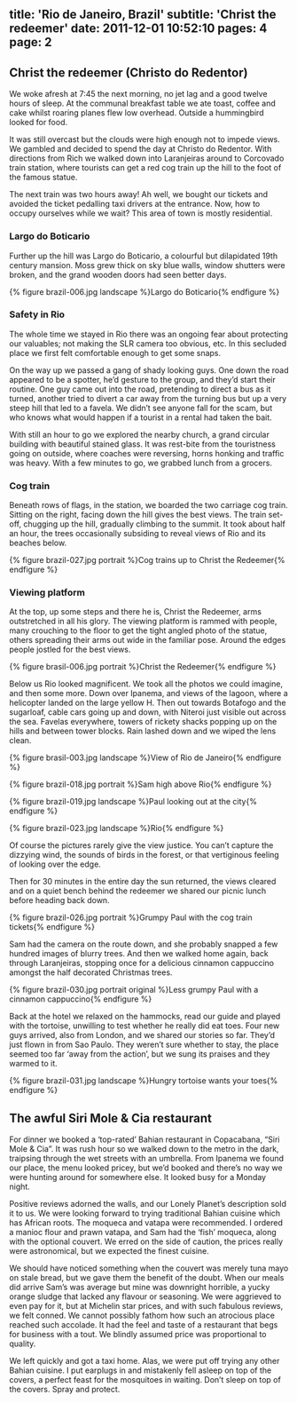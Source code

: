 title: 'Rio de Janeiro, Brazil'
subtitle: 'Christ the redeemer'
date: 2011-12-01 10:52:10
pages: 4
page: 2
---

## Christ the redeemer (Christo do Redentor)

We woke afresh at 7:45 the next morning, no jet lag and a good twelve hours of sleep. At the communal breakfast table we ate toast, coffee and cake whilst roaring planes flew low overhead. Outside a hummingbird looked for food.

It was still overcast but the clouds were high enough not to impede views. We gambled and decided to spend the day at Christo do Redentor. With directions from Rich we walked  down into Laranjeiras around to Corcovado train station, where tourists can get a red cog train up the hill to the foot of the famous statue.

The next train was two hours away! Ah well, we bought our tickets and avoided the ticket pedalling taxi drivers at the entrance. Now, how to occupy ourselves while we wait? This area of town is mostly residential.

### Largo do Boticario

Further up the hill was Largo do Boticario, a colourful but dilapidated 19th century mansion. Moss grew thick on sky blue walls, window shutters were broken, and the grand wooden doors had seen better days.

{% figure brazil-006.jpg landscape %}Largo do Boticario{% endfigure %}

### Safety in Rio

The whole time we stayed in Rio there was an ongoing fear about protecting our valuables; not making the SLR camera too obvious, etc. In this secluded place we first felt comfortable enough to get some snaps.

On the way up we passed a gang of shady looking guys. One down the road appeared to be a spotter, he’d gesture to the group, and they’d start their routine. One guy came out into the road, pretending to direct a bus as it turned, another tried to divert a car away from the turning bus but up a very steep hill that led to a favela. We didn’t see anyone fall for the scam, but who knows what would happen if a tourist in a rental had taken the bait.

With still an hour to go we explored the nearby church, a grand circular building with beautiful stained glass. It was rest-bite from the touristness going on outside, where coaches were reversing, horns honking and traffic was heavy. With a few minutes to go, we grabbed lunch from a grocers.

### Cog train

Beneath rows of flags, in the station, we boarded the two carriage cog train. Sitting on the right, facing down the hill gives the best views. The train set-off, chugging up the hill, gradually climbing to the summit. It took about half an hour, the trees occasionally subsiding to reveal views of Rio and its beaches below.

{% figure brazil-027.jpg portrait %}Cog trains up to Christ the Redeemer{% endfigure %}

### Viewing platform

At the top, up some steps and there he is, Christ the Redeemer, arms outstretched in all his glory. The viewing platform is rammed with people, many crouching to the floor to get the tight angled photo of the statue, others spreading their arms out wide in the familiar pose. Around the edges people jostled for the best views.

{% figure brasil-006.jpg portrait %}Christ the Redeemer{% endfigure %}

Below us Rio looked magnificent. We took all the photos we could imagine, and then some more. Down over Ipanema, and views of the lagoon, where a helicopter landed on the large yellow H. Then out towards Botafogo and the sugarloaf, cable cars going up and down, with Niteroi just visible out across the sea. Favelas everywhere, towers of rickety shacks popping up on the hills and between tower blocks. Rain lashed down and we wiped the lens clean.

{% figure brasil-003.jpg landscape %}View of Rio de Janeiro{% endfigure %}

{% figure brazil-018.jpg portrait %}Sam high above Rio{% endfigure %}

{% figure brazil-019.jpg landscape %}Paul looking out at the city{% endfigure %}

{% figure brazil-023.jpg landscape %}Rio{% endfigure %}

Of course the pictures rarely give the view justice. You can’t capture the dizzying wind, the sounds of birds in the forest, or that vertiginous feeling of looking over the edge.

Then for 30 minutes in the entire day the sun returned, the views cleared and on a quiet bench behind the redeemer we shared our picnic lunch before heading back down.

{% figure brazil-026.jpg portrait %}Grumpy Paul with the cog train tickets{% endfigure %}

Sam had the camera on the route down, and she probably snapped a few hundred images of blurry trees. And then we walked home again, back through Laranjeiras, stopping once for a delicious cinnamon cappuccino amongst the half decorated Christmas trees.

{% figure brazil-030.jpg portrait original %}Less grumpy Paul with a cinnamon cappuccino{% endfigure %}

Back at the hotel we relaxed on the hammocks, read our guide and played with the tortoise, unwilling to test whether he really did eat toes. Four new guys arrived, also from London, and we shared our stories so far. They’d just flown in from Sao Paulo. They weren’t sure whether to stay, the place seemed too far ‘away from the action’, but we sung its praises and they warmed to it.

{% figure brazil-031.jpg landscape %}Hungry tortoise wants your toes{% endfigure %}

## The awful Siri Mole & Cia restaurant

For dinner we booked a ‘top-rated’ Bahian restaurant in Copacabana, “Siri Mole & Cia”. It was rush hour so we walked down to the metro in the dark, traipsing through the wet streets with an umbrella. From Ipanema we found our place, the menu looked pricey, but we’d booked and there’s no way we were hunting around for somewhere else. It looked busy for a Monday night.

Positive reviews adorned the walls, and our Lonely Planet’s description sold it to us. We were looking forward to trying traditional Bahian cuisine which has African roots. The moqueca and vatapa were recommended. I ordered a manioc flour and prawn vatapa, and  Sam had the ‘fish’ moqueca, along with the optional couvert. We erred on the side of caution, the prices really were astronomical, but we expected the finest cuisine.

We should have noticed something when the couvert was merely tuna mayo on stale bread, but we gave them the benefit of the doubt. When our meals did arrive Sam’s was average but mine was downright horrible, a yucky orange sludge that lacked any flavour or seasoning. We were aggrieved to even pay for it, but at Michelin star prices, and with such fabulous reviews, we felt conned. We cannot possibly fathom how such an atrocious place reached such accolade. It had the feel and taste of a restaurant that begs for business with a tout. We blindly assumed price was proportional to quality.

We left quickly and got a taxi home. Alas, we were put off trying any other Bahian cuisine. I put earplugs in and mistakenly fell asleep on top of the covers, a perfect feast for the mosquitoes in waiting. Don’t sleep on top of the covers. Spray and protect.
